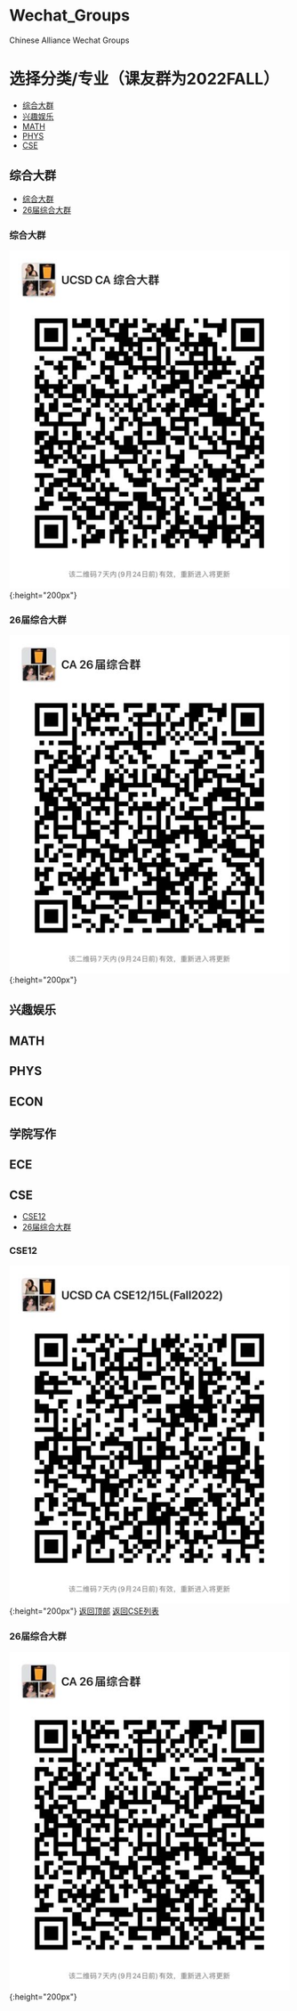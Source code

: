 # Wechat_Groups

Chinese Alliance Wechat Groups

# 选择分类/专业（课友群为2022FALL）
- [综合大群](#综合大群)
- [兴趣娱乐](#兴趣娱乐)
- [MATH](#MATH)
- [PHYS](#PHYS)
- [CSE](#CSE)


## 综合大群
- [综合大群](#综合大群)
- [26届综合大群](#26届综合大群)

### 综合大群
![image info](QRCodes/综合大群/0.jpg){:height="200px"}

### 26届综合大群
![image info](QRCodes/综合大群/26.jpg){:height="200px"}


## 兴趣娱乐
## MATH
## PHYS
## ECON
## 学院写作
## ECE

## CSE
- [CSE12](#CSE12)
- [26届综合大群](#26届综合大群)
### CSE12
![image info](QRCodes/Course/CSE12.jpg){:height="200px"}
[返回顶部](#Wechat_Groups) [返回CSE列表](#CSE)


### 26届综合大群
![image info](QRCodes/综合大群/26.jpg){:height="200px"}

## 
